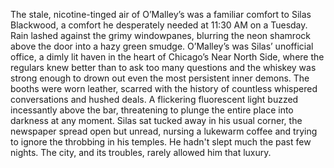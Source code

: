 The stale, nicotine-tinged air of O’Malley’s was a familiar comfort to Silas Blackwood, a comfort he desperately needed at 11:30 AM on a Tuesday. Rain lashed against the grimy windowpanes, blurring the neon shamrock above the door into a hazy green smudge. O’Malley’s was Silas’ unofficial office, a dimly lit haven in the heart of Chicago’s Near North Side, where the regulars knew better than to ask too many questions and the whiskey was strong enough to drown out even the most persistent inner demons. The booths were worn leather, scarred with the history of countless whispered conversations and hushed deals. A flickering fluorescent light buzzed incessantly above the bar, threatening to plunge the entire place into darkness at any moment. Silas sat tucked away in his usual corner, the newspaper spread open but unread, nursing a lukewarm coffee and trying to ignore the throbbing in his temples. He hadn't slept much the past few nights. The city, and its troubles, rarely allowed him that luxury.
